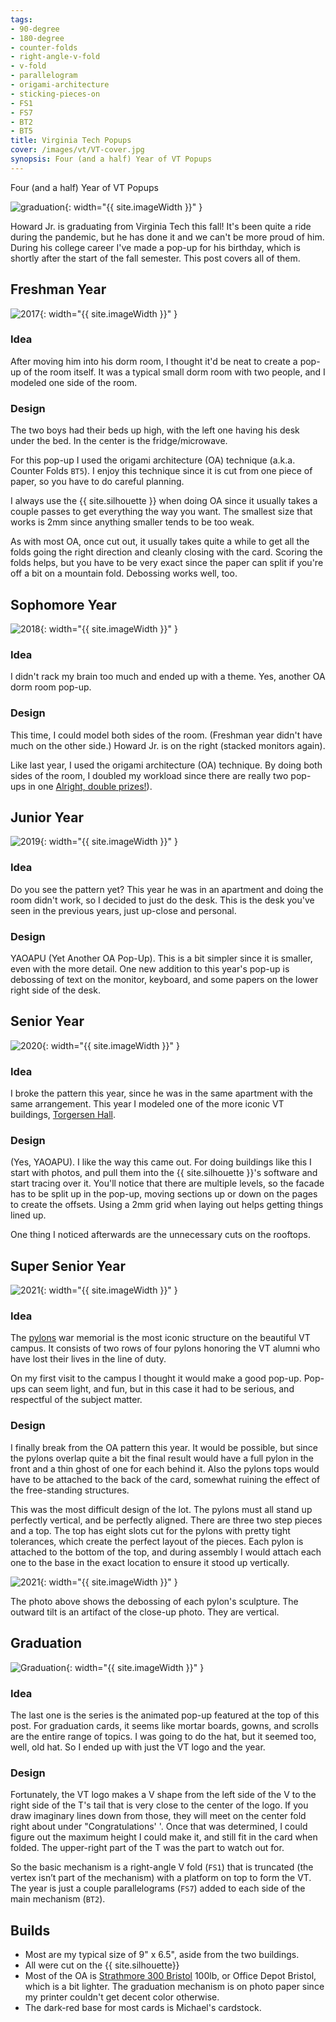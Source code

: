 ```yaml
---
tags:
- 90-degree
- 180-degree
- counter-folds
- right-angle-v-fold
- v-fold
- parallelogram
- origami-architecture
- sticking-pieces-on
- FS1
- FS7
- BT2
- BT5
title: Virginia Tech Popups
cover: /images/vt/VT-cover.jpg
synopsis: Four (and a half) Year of VT Popups
---
```

Four (and a half) Year of VT Popups<!--more-->

![graduation]({{site.baseurl}}/images/vt/VT-Graduation.gif){: width="{{ site.imageWidth }}" }

Howard Jr. is graduating from Virginia Tech this fall! It's been quite a ride during the pandemic, but he has done it and we can't be more proud of him. During his college career I've made a pop-up for his birthday, which is shortly after the start of the fall semester. This post covers all of them.

## Freshman Year

![2017]({{site.baseurl}}/images/vt/VT-2017.JPG){: width="{{ site.imageWidth }}" }

### Idea

After moving him into his dorm room, I thought it'd be neat to create a pop-up of the room itself. It was a typical small dorm room with two people, and I modeled one side of the room.

### Design

The two boys had their beds up high, with the left one having his desk under the bed. In the center is the fridge/microwave.

For this pop-up I used the origami architecture (OA) technique (a.k.a. Counter Folds `BT5`). I enjoy this technique since it is cut from one piece of paper, so you have to do careful planning.

I always use the {{ site.silhouette }} when doing OA since it usually takes a couple passes to get everything the way you want. The smallest size that works is 2mm since anything smaller tends to be too weak.

As with most OA, once cut out, it usually takes quite a while to get all the folds going the right direction and cleanly closing with the card. Scoring the folds helps, but you have to be very exact since the paper can split if you're off a bit on a mountain fold. Debossing works well, too.

## Sophomore Year

![2018]({{site.baseurl}}/images/vt/VT-2018.JPG){: width="{{ site.imageWidth }}" }

### Idea

I didn't rack my brain too much and ended up with a theme. Yes, another OA dorm room pop-up.

### Design

This time, I could model both sides of the room. (Freshman year didn't have much on the other side.) Howard Jr. is on the right (stacked monitors again).

Like last year, I used the origami architecture (OA) technique. By doing both sides of the room, I doubled my workload since there are really two pop-ups in one [Alright, double prizes!](https://www.youtube.com/watch?v=cEp3zvFzB2s)).

## Junior Year

![2019]({{site.baseurl}}/images/vt/VT-2019.JPG){: width="{{ site.imageWidth }}" }

### Idea

Do you see the pattern yet? This year he was in an apartment and doing the room didn't work, so I decided to just do the desk. This is the desk you've seen in the previous years, just up-close and personal.

### Design

YAOAPU (Yet Another OA Pop-Up). This is a bit simpler since it is smaller, even with the more detail. One new addition to this year's pop-up is debossing of text on the monitor, keyboard, and some papers on the lower right side of the desk.

## Senior Year

![2020]({{site.baseurl}}/images/vt/VT-2020.jpg){: width="{{ site.imageWidth }}" }

### Idea

I broke the pattern this year, since he was in the same apartment with the same arrangement. This year I modeled one of the more iconic VT buildings, [Torgersen Hall](https://vt.edu/about/locations/buildings/torgersen-hall.html).

### Design

(Yes, YAOAPU). I like the way this came out. For doing buildings like this I start with photos, and pull them into the {{ site.silhouette }}'s software and start tracing over it. You'll notice that there are multiple levels, so the facade has to be split up in the pop-up, moving sections up or down on the pages to create the offsets. Using a 2mm grid when laying out helps getting things lined up.

One thing I noticed afterwards are the unnecessary cuts on the rooftops.

## Super Senior Year

![2021]({{site.baseurl}}/images/vt/VT-2021.jpg){: width="{{ site.imageWidth }}" }

### Idea

The [pylons](https://vt.edu/about/locations/buildings/pylon-names/pylon-gallery.html) war memorial is the most iconic structure on the beautiful VT campus. It consists of two rows of four pylons honoring the VT alumni who have lost their lives in the line of duty.

On my first visit to the campus I thought it would make a good pop-up. Pop-ups can seem light, and fun, but in this case it had to be serious, and respectful of the subject matter.

### Design

I finally break from the OA pattern this year. It would be possible, but since the pylons overlap quite a bit the final result would have a full pylon in the front and a thin ghost of one for each behind it. Also the pylons tops would have to be attached to the back of the card, somewhat ruining the effect of the free-standing structures.

This was the most difficult design of the lot. The pylons must all stand up perfectly vertical, and be perfectly aligned. There are three two step pieces and a top. The top has eight slots cut for the pylons with pretty tight tolerances, which create the perfect layout of the pieces. Each pylon is attached to the bottom of the top, and during assembly I would attach each one to the base in the exact location to ensure it stood up vertically.

![2021]({{site.baseurl}}/images/vt/VT-2021-detail.jpg){: width="{{ site.imageWidth }}" }

The photo above shows the debossing of each pylon's sculpture. The outward tilt is an artifact of the close-up photo. They are vertical.

## Graduation

![Graduation]({{site.baseurl}}/images/vt/VT-Graduation.jpg){: width="{{ site.imageWidth }}" }

### Idea

The last one is the series is the animated pop-up featured at the top of this post. For graduation cards, it seems like mortar boards, gowns, and scrolls are the entire range of topics. I was going to do the hat, but it seemed too, well, old hat. So I ended up with just the VT logo and the year.

### Design

Fortunately, the VT logo makes a V shape from the left side of the V to the right side of the T's tail that is very close to the center of the logo. If you draw imaginary lines down from those, they will meet on the center fold right about under "Congratulations' '. Once that was determined, I could figure out the maximum height I could make it, and still fit in the card when folded. The upper-right part of the T was the part to watch out for.

So the basic mechanism is a right-angle V fold (`FS1`) that is truncated (the vertex isn’t part of the mechanism) with a platform on top to form the VT. The year is just a couple parallelograms (`FS7`) added to each side of the main mechanism (`BT2`).

## Builds

* Most are my typical size of 9" x 6.5", aside from the two buildings.
* All were cut on the {{ site.silhouette}}
* Most of the OA is [Strathmore 300 Bristol](/supplies.html#strathmore-300-bristol) 100lb, or Office Depot Bristol, which is a bit lighter. The graduation mechanism is on photo paper since my printer couldn't get decent color otherwise.
* The dark-red base for most cards is Michael's cardstock.
